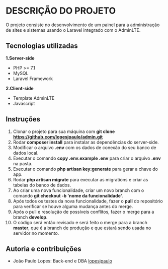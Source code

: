 # DESCRIÇÃO DO PROJETO

O projeto consiste no desenvolvimento de um painel para a administração de sites e sistemas usando o Laravel integrado com o AdminLTE.

## Tecnologias utilizadas

**1.Server-side**

- PHP >= 7.1
- MySQL
- Laravel Framework

**2.Client-side**

- Template AdminLTE
- Javascript

## Instruções 

1. Clonar o projeto para sua máquina com **git clone https://github.com/lopesjpaulo/admin.git**
3. Rodar **composer install** para instalar as dependências do server-side.
4. Modificar o arquivo **.env** com os dados de conexão do seu banco de dados local.
5. Executar o comando **copy .env.example .env** para criar o arquivo **.env** na pasta.
6. Executar o comando **php artisan key:generate** para gerar a chave do app.
5. Rodar **php artisan migrate** para executar as migrations e criar as tabelas do banco de dados.
6. Ao criar uma nova funcionalidade, criar um novo branch com o comando **git checkout -b 'nome da funcionalidade'**. 
7. Após todos os testes da nova funcionalidade, fazer o **pull** do repositório para verificar se houve alguma mudança antes do merge.
8. Após o pull e resolução de possíveis conflitos, fazer o merge para a branch **develop**.
9. O código será então revisado e será feito o merge para a branch **master**, que é a branch de produção
e que estará sendo usada no servidor no momento.

## Autoria e contribuições

- João Paulo Lopes: Back-end e DBA [lopesjpaulo](https://github.com/lopesjpaulo)
